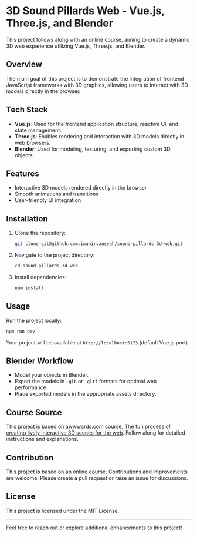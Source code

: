 # 3D Sound Pillards Web  - Vue.js, Three.js, and Blender

This project follows along with an online course, aiming to create a dynamic 3D web experience utilizing Vue.js, Three.js, and Blender.

## Overview

The main goal of this project is to demonstrate the integration of frontend JavaScript frameworks with 3D graphics, allowing users to interact with 3D models directly in the browser.

## Tech Stack

* **Vue.js**: Used for the frontend application structure, reactive UI, and state management.
* **Three.js**: Enables rendering and interaction with 3D models directly in web browsers.
* **Blender**: Used for modeling, texturing, and exporting custom 3D objects.

## Features

* Interactive 3D models rendered directly in the browser
* Smooth animations and transitions
* User-friendly UI integration

## Installation

1. Clone the repository:

   ```bash
   git clone git@github.com:imanirvansyah/sound-pillards-3d-web.git
   ```

2. Navigate to the project directory:

   ```bash
   cd sound-pillards-3d-web

   ```

3. Install dependencies:

   ```bash
   npm install
   ```

## Usage

Run the project locally:

```bash
npm run dev
```

Your project will be available at `http://localhost:5173` (default Vue.js port).

## Blender Workflow

* Model your objects in Blender.
* Export the models in `.glb` or `.gltf` formats for optimal web performance.
* Place exported models in the appropriate assets directory.

## Course Source

This project is based on awwwards.com course, [The fun process of creating lively interactive 3D scenes for the web](https://www.awwwards.com/academy/course/the-fun-process-of-creating-lively-interactive-3d-scenes-for-the-web). Follow along for detailed instructions and explanations.

## Contribution

This project is based on an online course. Contributions and improvements are welcome. Please create a pull request or raise an issue for discussions.

## License

This project is licensed under the MIT License.

---

Feel free to reach out or explore additional enhancements to this project!
